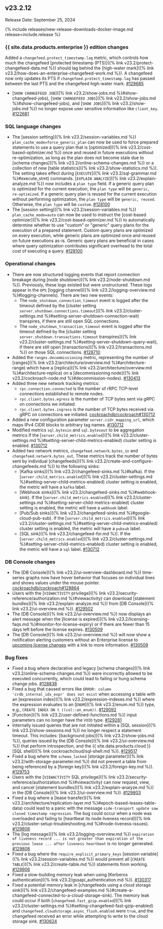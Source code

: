 ## v23.2.12

Release Date: September 25, 2024

{% include releases/new-release-downloads-docker-image.md release=include.release %}

<h3 id="v23-2-12-{{-site.data.products.enterprise-}}-edition-changes">{{ site.data.products.enterprise }} edition changes</h3>

 Added a `changefeed.protect_timestamp.lag` metric, which controls how much the changefeed [protected timestamp (PTS)]({% link v23.2/protect-changefeed-data.md %}) should lag behind the [high-water mark]({% link v23.2/how-does-an-enterprise-changefeed-work.md %}). A changefeed now only updates its PTS if `changefeed.protect_timestamp.lag` has passed between the last PTS and the changefeed high-water mark. [#129685][#129685]
- [`SHOW CHANGEFEED JOB`]({% link v23.2/show-jobs.md %}#show-changefeed-jobs), [`SHOW CHANGEFEED JOBS`]({% link v23.2/show-jobs.md %}#show-changefeed-jobs), and [`SHOW JOBS`]({% link v23.2/show-jobs.md %}) no longer expose user sensitive information like `client_key`. [#122681][#122681]

<h3 id="v23-2-12-sql-language-changes">SQL language changes</h3>

- The [session setting]({% link v23.2/session-variables.md %}) `plan_cache_mode=force_generic_plan` can now be used to force prepared statements to use a query plan that is [optimized]({% link v23.2/cost-based-optimizer.md %}) once and reused in future executions without re-optimization, as long as the plan does not become stale due to [schema changes]({% link v23.2/online-schema-changes.md %}) or a collection of new [table statistics]({% link v23.2/show-statistics.md %}). The setting takes effect during [`EXECUTE`]({% link v23.2/sql-grammar.md %}#execute_stmt) commands. [`EXPLAIN ANALYZE`]({% link v23.2/explain-analyze.md %}) now includes a `plan type` field. If a generic query plan is optimized for the current execution, the `plan type` will be `generic, re-optimized`. If a generic query plan is reused for the current execution without performing optimization, the `plan type` will be `generic, reused`. Otherwise, the `plan type` will be `custom`. [#128100][#128100]
- The [session setting]({% link v23.2/session-variables.md %}) `plan_cache_mode=auto` can now be used to instruct the [cost-based optimizer]({% link v23.2/cost-based-optimizer.md %}) to automatically determine whether to use "custom" or "generic" query plans for the execution of a prepared statement. Custom query plans are optimized on every execution, while generic plans are optimized once and reused on future executions as-is. Generic query plans are beneficial in cases where query optimization contributes significant overhead to the total cost of executing a query. [#128100][#128100]

<h3 id="v23-2-12-operational-changes">Operational changes</h3>

- There are now structured logging events that report connection breakage during [node shutdown]({% link v23.2/node-shutdown.md %}). Previously, these logs existed but were unstructured. These logs appear in the `OPS` [logging channel]({% link v23.2/logging-overview.md %}#logging-channels). There are two new events:
  - The `node_shutdown_connection_timeout` event is logged after the timeout defined by the [cluster setting `server.shutdown.connections.timeout`]({% link v23.2/cluster-settings.md %}#setting-server-shutdown-connection-wait) transpires, if there are still open SQL connections.
  - The `node_shutdown_transaction_timeout` event is logged after the timeout defined by the [cluster setting `server.shutdown.transactions.timeout` transpires]({% link v23.2/cluster-settings.md %}#setting-server-shutdown-query-wait), if there are still open [transactions]({% link v23.2/transactions.md %}) on those SQL connections. [#128710][#128710]
- Added the `ranges.decommissioning` metric, representing the number of [ranges]({% link v23.2/architecture/overview.md %}#architecture-range) which have a [replica]({% link v23.2/architecture/overview.md %}#architecture-replica) on a [decommissioning node]({% link v23.2/cockroach-node.md %}#decommission-nodes). [#130413][#130413]
- Added three new network tracking metrics:
  - `rpc.connection.connected` is the number of rRPC TCP-level connections established to remote nodes.
  - `rpc.client.bytes.egress` is the number of TCP bytes sent via gRPC on connections we initiated.
  - `rpc.client.bytes.ingress` is the number of TCP bytes received via gRPC on connections we initiated. [cockroachdb/cockroach#130712][#130712]
- Added a new configuration parameter `server.cidr_mapping_url`, which maps IPv4 CIDR blocks to arbitrary tag names. [#130712][#130712]
- Modified metrics `sql.bytesin` and `sql.bytesout` to be aggregation metrics If the [`server.child_metrics.enabled`]({% link v23.2/cluster-settings.md %}#setting-server-child-metrics-enabled) cluster setting is enabled. [#130712][#130712]
- Added two network metrics, `changefeed.network.bytes_in` and `changefeed.network.bytes_out`. These metrics track the number of bytes sent by individual [changefeeds]({% link v23.2/create-and-configure-changefeeds.md %}) to the following sinks:
  - [Kafka sinks]({% link v23.2/changefeed-sinks.md %}#kafka). If the [`server.child_metrics.enabled`]({% link v23.2/cluster-settings.md %}#setting-server-child-metrics-enabled) cluster setting is enabled, the metric will have a `kafka` label.
  - [Webhook sinks]({% link v23.2/changefeed-sinks.md %}#webhook-sink). If the [`server.child_metrics.enabled`]({% link v23.2/cluster-settings.md %}#setting-server-child-metrics-enabled) cluster setting is enabled, the metric will have a `webhook` label.
  - [Pub/Sub sinks]({% link v23.2/changefeed-sinks.md %}#google-cloud-pub-sub). If the [`server.child_metrics.enabled`]({% link v23.2/cluster-settings.md %}#setting-server-child-metrics-enabled) cluster setting is enabled, the metric will have a `pubsub` label.
  - [SQL sink]({% link v23.2/changefeed-for.md %}). If the [`server.child_metrics.enabled`]({% link v23.2/cluster-settings.md %}#setting-server-child-metrics-enabled) cluster setting is enabled, the metric will have a `sql` label. [#130712][#130712]

<h3 id="v23-2-12-db-console-changes">DB Console changes</h3>

- The [DB Console]({% link v23.2/ui-overview-dashboard.md %}) time-series graphs now have hover behavior that focuses on individual lines and shows values under the mouse pointer. [cockroachdb/cockroach#128864][#128864]
- Users with the [`VIEWACTIVITY` privilege]({% link v23.2/security-reference/authorization.md %}#viewactivity) can download [statement bundles]({% link v23.2/explain-analyze.md %}) from [DB Console]({% link v23.2/ui-overview.md %}). [#129502][#129502]
- The [DB Console]({% link v23.2/ui-overview.md %}) now displays an alert message when the [license is expired]({% link v23.2/licensing-faqs.md %}#monitor-for-license-expiry) or if there are fewer than 15 days left before the license expires. [#130509][#130509]
- The [DB Console]({% link v23.2/ui-overview.md %}) will now show a notification alerting customers without an Enterprise license to [upcoming license changes](https://www.cockroachlabs.com/enterprise-license-update/) with a link to more information. [#130509][#130509]

<h3 id="v23-2-12-bug-fixes">Bug fixes</h3>

- Fixed a bug where declarative and legacy [schema changes]({% link v23.2/online-schema-changes.md %}) were incorrectly allowed to be executed concurrently, which could lead to failing or hung schema change jobs. [#128838][#128838]
- Fixed a bug that caused errors like `ERROR: column 'crdb_internal_idx_expr' does not exist` when accessing a table with an [expression index]({% link v23.2/expression-indexes.md %}) where the expression evaluates to an [`ENUM`]({% link v23.2/enum.md %}) type, e.g., `CREATE INDEX ON t ((col::an_enum))`. [#129092][#129092]
- [Function]({% link v23.2/user-defined-functions.md %}) input parameters can no longer have the `VOID` type. [#129281][#129281]
- Internally issued queries that are not initiated within a [SQL session]({% link v23.2/show-sessions.md %}) no longer respect a statement timeout. This includes: [background jobs]({% link v23.2/show-jobs.md %}), queries issued by the [DB Console]({% link v23.2/ui-overview.md %}) that perform introspection, and the {{ site.data.products.cloud }} [SQL shell]({% link cockroachcloud/sql-shell.md %}). [#129517][#129517]
- Fixed a bug where the `schema_locked` [storage parameter]({% link v23.2/with-storage-parameter.md %}) did not prevent a table from being referenced by a [foreign key]({% link v23.2/foreign-key.md %}). [#129753][#129753]
- Users with the [`VIEWACTIVITY` SQL privilege]({% link v23.2/security-reference/authorization.md %}#viewactivity) can now request, view, and cancel [statement bundles]({% link v23.2/explain-analyze.md %}) in the [DB Console]({% link v23.2/ui-overview.md %}). [#129803][#129803]
- Fixed a bug where a [lease transfer]({% link v23.2/architecture/replication-layer.md %}#epoch-based-leases-table-data) could lead to a panic with the message `side-transport update saw closed timestamp regression`. The bug could occur when a node was overloaded and failing to [heartbeat its node liveness record]({% link v23.2/cluster-setup-troubleshooting.md %}#node-liveness-issues). [#129808][#129808]
- The [log message]({% link v23.2/logging-overview.md %}) `expiration of liveness record ... is not greater than expiration of the previous lease ... after liveness heartbeat` is no longer generated. [#129808][#129808]
- Fixed a bug where the `require_explicit_primary_keys` [session variable]({% link v23.2/session-variables.md %}) would prevent all [`CREATE TABLE`]({% link v23.2/create-table.md %}) statements from working. [#129906][#129906]
- Fixed a slow-building memory leak when using [Kerberos authentication]({% link v23.2/gssapi_authentication.md %}). [#130317][#130317]
- Fixed a potential memory leak in [changefeeds using a cloud storage sink]({% link v23.2/changefeed-examples.md %}#create-a-changefeed-connected-to-a-cloud-storage-sink). The memory leak could occur if both [`changefeed.fast_gzip.enabled`]({% link v23.2/cluster-settings.md %}#setting-changefeed-fast-gzip-enabled) and `changefeed.cloudstorage.async_flush.enabled` were `true`, and the changefeed received an error while attempting to write to the cloud storage sink. [#130624][#130624]

[#122681]: https://github.com/cockroachdb/cockroach/pull/122681
[#128100]: https://github.com/cockroachdb/cockroach/pull/128100
[#128382]: https://github.com/cockroachdb/cockroach/pull/128382
[#128710]: https://github.com/cockroachdb/cockroach/pull/128710
[#128835]: https://github.com/cockroachdb/cockroach/pull/128835
[#128838]: https://github.com/cockroachdb/cockroach/pull/128838
[#128864]: https://github.com/cockroachdb/cockroach/pull/128864
[#129092]: https://github.com/cockroachdb/cockroach/pull/129092
[#129281]: https://github.com/cockroachdb/cockroach/pull/129281
[#129502]: https://github.com/cockroachdb/cockroach/pull/129502
[#129517]: https://github.com/cockroachdb/cockroach/pull/129517
[#129685]: https://github.com/cockroachdb/cockroach/pull/129685
[#129753]: https://github.com/cockroachdb/cockroach/pull/129753
[#129803]: https://github.com/cockroachdb/cockroach/pull/129803
[#129808]: https://github.com/cockroachdb/cockroach/pull/129808
[#129906]: https://github.com/cockroachdb/cockroach/pull/129906
[#130045]: https://github.com/cockroachdb/cockroach/pull/130045
[#130317]: https://github.com/cockroachdb/cockroach/pull/130317
[#130413]: https://github.com/cockroachdb/cockroach/pull/130413
[#130509]: https://github.com/cockroachdb/cockroach/pull/130509
[#130624]: https://github.com/cockroachdb/cockroach/pull/130624
[#130712]: https://github.com/cockroachdb/cockroach/pull/130712
